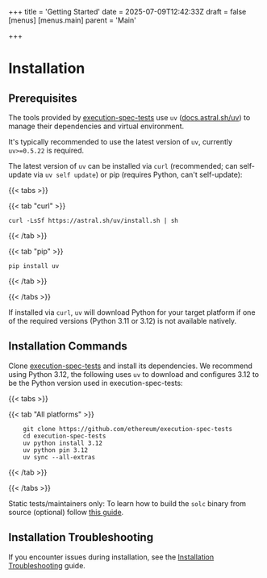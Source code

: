 +++
title = 'Getting Started'
date = 2025-07-09T12:42:33Z
draft = false
[menus]
  [menus.main]
    parent = 'Main'

+++

# Installation

## Prerequisites

The tools provided by [execution-spec-tests](https://github.com/ethereum/execution-spec-tests) use `uv` ([docs.astral.sh/uv](https://docs.astral.sh/uv/)) to manage their dependencies and virtual environment.

It's typically recommended to use the latest version of `uv`, currently `uv>=0.5.22` is required.

The latest version of `uv` can be installed via `curl` (recommended; can self-update via `uv self update`) or pip (requires Python, can't self-update):

{{< tabs >}}

{{< tab "curl" >}}
```console
curl -LsSf https://astral.sh/uv/install.sh | sh
```
{{< /tab >}}

{{< tab "pip" >}}
```console
pip install uv
```
{{< /tab >}}

{{< /tabs >}}

If installed via `curl`, `uv` will download Python for your target platform if one of the required versions (Python 3.11 or 3.12) is not available natively.

## Installation Commands

Clone [execution-spec-tests](https://github.com/ethereum/execution-spec-tests) and install its dependencies. We recommend using Python 3.12, the following uses `uv` to download and configures 3.12 to be the Python version used in execution-spec-tests:

{{< tabs >}}

{{< tab "All platforms" >}}
```console
    git clone https://github.com/ethereum/execution-spec-tests
    cd execution-spec-tests
    uv python install 3.12
    uv python pin 3.12
    uv sync --all-extras
```
{{< /tab >}}

{{< /tabs >}}


Static tests/maintainers only: To learn how to build the `solc` binary from source (optional) follow [this guide](./installation_troubleshooting.md#problem-exception-failed-to-compile-yul-source).

## Installation Troubleshooting

If you encounter issues during installation, see the [Installation Troubleshooting](./installation_troubleshooting.md) guide.

